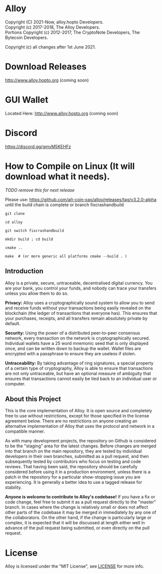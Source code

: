 # Alloy

Copyright (C) 2021-Now, alloy.hopto Developers.   
Copyright (c) 2017-2018, The Alloy Developers.   
Portions Copyright (c) 2012-2017, The CryptoNote Developers, The Bytecoin Developers.

Copyright (c) all changes after 1st June 2021.


# Download Releases
http://www.alloy.hopto.org   (coming soon)

# GUI Wallet
Located Here: http://www.alloy.hopto.org  (coming soon)

# Discord
https://discord.gg/gmvM5KEHFz

# How to Compile on Linux (It will download what it needs).

_TODO remove this for next release_ 

Please use: https://github.com/alt-coin-xao/alloy/releases/tag/v3.2.0-alpha until the build chain is complete or branch fixcrashandbuild

```git clone ```

```cd alloy```

```git switch fixcrashandbuild```

```mkdir build ; cd build```

```cmake ..```

```make  # (or more generic all platforms cmake --build . )```

## Introduction

Alloy is a private, secure, untraceable, decentralised digital currency. You are your bank, you control your funds, and nobody can trace your transfers unless you allow them to do so.

**Privacy:** Alloy uses a cryptographically sound system to allow you to send and receive funds without your transactions being easily revealed on the blockchain (the ledger of transactions that everyone has). This ensures that your purchases, receipts, and all transfers remain absolutely private by default.

**Security:** Using the power of a distributed peer-to-peer consensus network, every transaction on the network is cryptographically secured. Individual wallets have a 25 word mnemonic seed that is only displayed once, and can be written down to backup the wallet. Wallet files are encrypted with a passphrase to ensure they are useless if stolen.

**Untraceability:** By taking advantage of ring signatures, a special property of a certain type of cryptography, Alloy is able to ensure that transactions are not only untraceable, but have an optional measure of ambiguity that ensures that transactions cannot easily be tied back to an individual user or computer.

## About this Project

This is the core implementation of Alloy. It is open source and completely free to use without restrictions, except for those specified in the license agreement below. There are no restrictions on anyone creating an alternative implementation of Alloy that uses the protocol and network in a compatible manner.

As with many development projects, the repository on Github is considered to be the "staging" area for the latest changes. Before changes are merged into that branch on the main repository, they are tested by individual developers in their own branches, submitted as a pull request, and then subsequently tested by contributors who focus on testing and code reviews. That having been said, the repository should be carefully considered before using it in a production environment, unless there is a patch in the repository for a particular show-stopping issue you are experiencing. It is generally a better idea to use a tagged release for stability.

**Anyone is welcome to contribute to Alloy's codebase!** If you have a fix or code change, feel free to submit it as a pull request directly to the "master" branch. In cases where the change is relatively small or does not affect other parts of the codebase it may be merged in immediately by any one of the collaborators. On the other hand, if the change is particularly large or complex, it is expected that it will be discussed at length either well in advance of the pull request being submitted, or even directly on the pull request.

# License

Alloy is licensed under the "MIT License", see [LICENSE](LICENSE) for more info.
